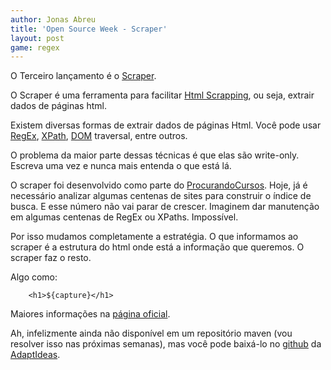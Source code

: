 ```yaml
---
author: Jonas Abreu
title: 'Open Source Week - Scraper'
layout: post
game: regex
---
```

O Terceiro lançamento é o [Scraper][1].

O Scraper é uma ferramenta para facilitar [Html Scrapping][2], ou seja, extrair dados de páginas html.

Existem diversas formas de extrair dados de páginas Html. Você pode usar [RegEx][3], [XPath][4], [DOM][5] traversal, entre outros.

O problema da maior parte dessas técnicas é que elas são write-only. Escreva uma vez e nunca mais entenda o que está lá.

O scraper foi desenvolvido como parte do [ProcurandoCursos][6]. Hoje, já é necessário analizar algumas centenas de sites para construir o índice de busca. E esse número não vai parar de crescer. Imaginem dar manutenção em algumas centenas de RegEx ou XPaths. Impossível.

Por isso mudamos completamente a estratégia. O que informamos ao scraper é a estrutura do html onde está a informação que queremos. O scraper faz o resto.

Algo como:

    
    	<h1>${capture}</h1>
    

Maiores informações na [página oficial][1]. 

Ah, infelizmente ainda não disponível em um repositório maven (vou resolver isso nas próximas semanas), mas você pode baixá-lo no [github][7] da [AdaptIdeas][8]. 

[1]: http://projetos.vidageek.net/scraper
[2]: http://en.wikipedia.org/wiki/Web_scraping
[3]: http://en.wikipedia.org/wiki/Regular_expression
[4]: http://en.wikipedia.org/wiki/XPath
[5]: http://en.wikipedia.org/wiki/Document_Object_Model
[6]: http://www.procurandocursos.com.br
[7]: https://github.com/adaptideas/scraper
[8]: http://www.adaptideas.com.br






